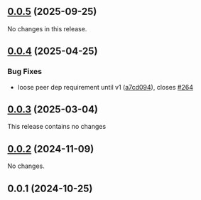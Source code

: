 ## [0.0.5](https://github.com/posva/pinia-colada/compare/@pinia/colada-plugin-debug@0.0.4...@pinia/colada-plugin-debug@0.0.5) (2025-09-25)

No changes in this release.

## [0.0.4](https://github.com/posva/pinia-colada/compare/@pinia/colada-plugin-debug@0.0.3...@pinia/colada-plugin-debug@0.0.4) (2025-04-25)

### Bug Fixes

- loose peer dep requirement until v1 ([a7cd094](https://github.com/posva/pinia-colada/commit/a7cd09461b45f8b2c3255016c3a9e4d6abb0242d)), closes [#264](https://github.com/posva/pinia-colada/issues/264)

## [0.0.3](https://github.com/posva/pinia-colada/compare/@pinia/colada-plugin-debug@0.0.2...@pinia/colada-plugin-debug@0.0.3) (2025-03-04)

This release contains no changes

## [0.0.2](https://github.com/posva/pinia-colada/compare/@pinia/colada-plugin-debug@0.0.1...@pinia/colada-plugin-debug@0.0.2) (2024-11-09)

No changes.

## 0.0.1 (2024-10-25)
